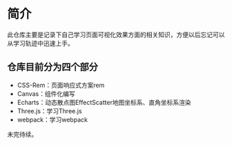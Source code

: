 # 简介

此仓库主要是记录下自己学习页面可视化效果方面的相关知识，方便以后忘记可以从学习轨迹中迅速上手。


## 仓库目前分为四个部分
- CSS-Rem：页面响应式方案rem<br>
- Canvas：组件化编写<br>
- Echarts：动态散点图EffectScatter地图坐标系、直角坐标系渲染<br>
- Three.js：学习Three.js<br>
- webpack：学习webpack<br>

未完待续。